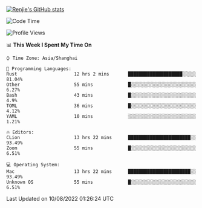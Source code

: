 [![Renjie's GitHub stats](https://github-readme-stats.vercel.app/api?username=liurenjie1024&show_icons=true&theme=chartreuse-dark)](https://github.com/anuraghazra/github-readme-stats)

<!--START_SECTION:waka-->
![Code Time](http://img.shields.io/badge/Code%20Time-110%20hrs%2042%20mins-blue)

![Profile Views](http://img.shields.io/badge/Profile%20Views-14-blue)

📊 **This Week I Spent My Time On** 

```text
⌚︎ Time Zone: Asia/Shanghai

💬 Programming Languages: 
Rust                     12 hrs 2 mins       ████████████████████░░░░░   81.04% 
Other                    55 mins             █░░░░░░░░░░░░░░░░░░░░░░░░   6.27% 
Bash                     43 mins             █░░░░░░░░░░░░░░░░░░░░░░░░   4.9% 
TOML                     36 mins             █░░░░░░░░░░░░░░░░░░░░░░░░   4.12% 
YAML                     10 mins             ░░░░░░░░░░░░░░░░░░░░░░░░░   1.21%

🔥 Editors: 
CLion                    13 hrs 22 mins      ███████████████████████░░   93.49% 
Zoom                     55 mins             █░░░░░░░░░░░░░░░░░░░░░░░░   6.51%

💻 Operating System: 
Mac                      13 hrs 22 mins      ███████████████████████░░   93.49% 
Unknown OS               55 mins             █░░░░░░░░░░░░░░░░░░░░░░░░   6.51%

```


 Last Updated on 10/08/2022 01:26:24 UTC
<!--END_SECTION:waka-->

